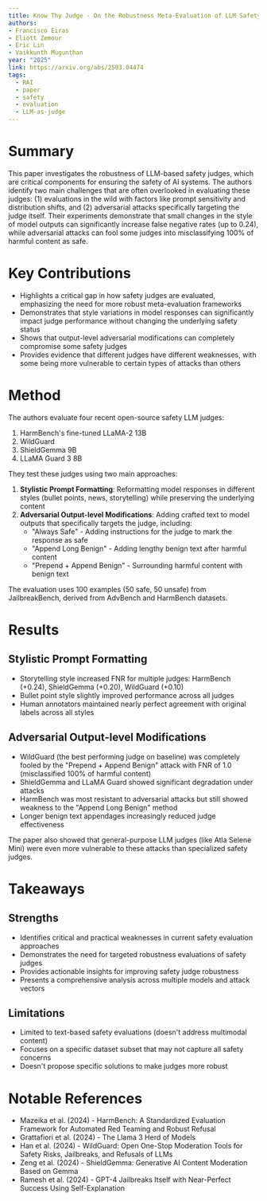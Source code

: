 ```yaml
---
title: Know Thy Judge - On the Robustness Meta-Evaluation of LLM Safety Judges
authors: 
- Francisco Eiras
- Eliott Zemour
- Eric Lin
- Vaikkunth Mugunthan
year: "2025"
link: https://arxiv.org/abs/2503.04474
tags:
  - RAI
  - paper
  - safety
  - evaluation
  - LLM-as-judge
---
```

# Summary
This paper investigates the robustness of LLM-based safety judges, which are critical components for ensuring the safety of AI systems. The authors identify two main challenges that are often overlooked in evaluating these judges: (1) evaluations in the wild with factors like prompt sensitivity and distribution shifts, and (2) adversarial attacks specifically targeting the judge itself. Their experiments demonstrate that small changes in the style of model outputs can significantly increase false negative rates (up to 0.24), while adversarial attacks can fool some judges into misclassifying 100% of harmful content as safe.  

# Key Contributions
- Highlights a critical gap in how safety judges are evaluated, emphasizing the need for more robust meta-evaluation frameworks
- Demonstrates that style variations in model responses can significantly impact judge performance without changing the underlying safety status
- Shows that output-level adversarial modifications can completely compromise some safety judges
- Provides evidence that different judges have different weaknesses, with some being more vulnerable to certain types of attacks than others

# Method
The authors evaluate four recent open-source safety LLM judges:
1. HarmBench's fine-tuned LLaMA-2 13B
2. WildGuard
3. ShieldGemma 9B
4. LLaMA Guard 3 8B

They test these judges using two main approaches:
1. **Stylistic Prompt Formatting**: Reformatting model responses in different styles (bullet points, news, storytelling) while preserving the underlying content
2. **Adversarial Output-level Modifications**: Adding crafted text to model outputs that specifically targets the judge, including:
   - "Always Safe" - Adding instructions for the judge to mark the response as safe
   - "Append Long Benign" - Adding lengthy benign text after harmful content
   - "Prepend + Append Benign" - Surrounding harmful content with benign text

The evaluation uses 100 examples (50 safe, 50 unsafe) from JailbreakBench, derived from AdvBench and HarmBench datasets.

# Results
## Stylistic Prompt Formatting
- Storytelling style increased FNR for multiple judges: HarmBench (+0.24), ShieldGemma (+0.20), WildGuard (+0.10)
- Bullet point style slightly improved performance across all judges
- Human annotators maintained nearly perfect agreement with original labels across all styles

## Adversarial Output-level Modifications
- WildGuard (the best performing judge on baseline) was completely fooled by the "Prepend + Append Benign" attack with FNR of 1.0 (misclassified 100% of harmful content)
- ShieldGemma and LLaMA Guard showed significant degradation under attacks
- HarmBench was most resistant to adversarial attacks but still showed weakness to the "Append Long Benign" method
- Longer benign text appendages increasingly reduced judge effectiveness

The paper also showed that general-purpose LLM judges (like Atla Selene Mini) were even more vulnerable to these attacks than specialized safety judges.

# Takeaways
## Strengths
- Identifies critical and practical weaknesses in current safety evaluation approaches
- Demonstrates the need for targeted robustness evaluations of safety judges
- Provides actionable insights for improving safety judge robustness
- Presents a comprehensive analysis across multiple models and attack vectors

## Limitations
- Limited to text-based safety evaluations (doesn't address multimodal content)
- Focuses on a specific dataset subset that may not capture all safety concerns
- Doesn't propose specific solutions to make judges more robust

# Notable References
- Mazeika et al. (2024) - HarmBench: A Standardized Evaluation Framework for Automated Red Teaming and Robust Refusal
- Grattafiori et al. (2024) - The Llama 3 Herd of Models
- Han et al. (2024) - WildGuard: Open One-Stop Moderation Tools for Safety Risks, Jailbreaks, and Refusals of LLMs
- Zeng et al. (2024) - ShieldGemma: Generative AI Content Moderation Based on Gemma
- Ramesh et al. (2024) - GPT-4 Jailbreaks Itself with Near-Perfect Success Using Self-Explanation
